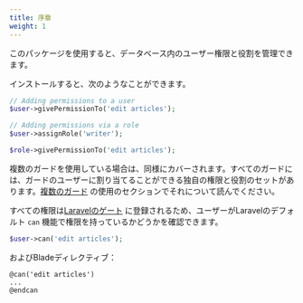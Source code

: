 ```yaml
---
title: 序章
weight: 1
---
```


このパッケージを使用すると、データベース内のユーザー権限と役割を管理できます。

インストールすると、次のようなことができます。

```php
// Adding permissions to a user
$user->givePermissionTo('edit articles');

// Adding permissions via a role
$user->assignRole('writer');

$role->givePermissionTo('edit articles');
```

<!-- If you're using multiple guards we've got you covered as well. Every guard will have its own set of permissions and roles that can be assigned to the guard's users. Read about it in the [using multiple guards](./basic-usage/multiple-guards/) section.

Because all permissions will be registered on [Laravel's gate](https://laravel.com/docs/authorization), you can check if a user has a permission with Laravel's default `can` function: -->

複数のガードを使用している場合は、同様にカバーされます。すべてのガードには、ガードのユーザーに割り当てることができる独自の権限と役割のセットがあります。[複数のガード](./basic-usage/multiple-guards/) の使用のセクションでそれについて読んでください。

すべての権限は[Laravelのゲート](https://laravel.com/docs/authorization) に登録されるため、ユーザーがLaravelのデフォルト `can` 機能で権限を持っているかどうかを確認できます。

```php
$user->can('edit articles');
```

およびBladeディレクティブ：

```blade
@can('edit articles')
...
@endcan
```
